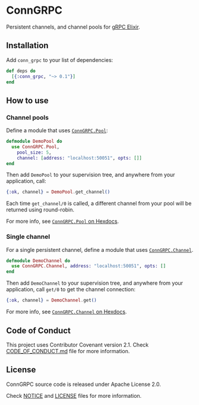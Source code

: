 # ConnGRPC

Persistent channels, and channel pools for [gRPC Elixir](https://github.com/elixir-grpc/grpc).

## Installation

Add `conn_grpc` to your list of dependencies:

```elixir
def deps do
  [{:conn_grpc, "~> 0.1"}]
end
```

## How to use

### Channel pools

Define a module that uses [`ConnGRPC.Pool`](https://hexdocs.pm/conn_grpc/ConnGRPC.Pool.html):

```elixir
defmodule DemoPool do
  use ConnGRPC.Pool,
    pool_size: 5,
    channel: [address: "localhost:50051", opts: []]
end
```

Then add `DemoPool` to your supervision tree, and anywhere from your application, call:

```elixir
{:ok, channel} = DemoPool.get_channel()
```

Each time `get_channel/0` is called, a different channel from your pool will be returned using round-robin.

For more info, see [`ConnGRPC.Pool` on Hexdocs](https://hexdocs.pm/conn_grpc/ConnGRPC.Pool.html).

### Single channel

For a single persistent channel, define a module that uses [`ConnGRPC.Channel`](https://hexdocs.pm/conn_grpc/ConnGRPC.Channel.html).

```elixir
defmodule DemoChannel do
  use ConnGRPC.Channel, address: "localhost:50051", opts: []
end
```

Then add `DemoChannel` to your supervision tree, and anywhere from your application, call `get/0` to get the channel connection:

```elixir
{:ok, channel} = DemoChannel.get()
```

For more info, see [`ConnGRPC.Channel` on Hexdocs](https://hexdocs.pm/conn_grpc/ConnGRPC.Channel.html).

## Code of Conduct

This project uses Contributor Covenant version 2.1. Check [CODE_OF_CONDUCT.md](/CODE_OF_CONDUCT.md) file for more information.

## License

ConnGRPC source code is released under Apache License 2.0.

Check [NOTICE](/NOTICE) and [LICENSE](/LICENSE) files for more information.
